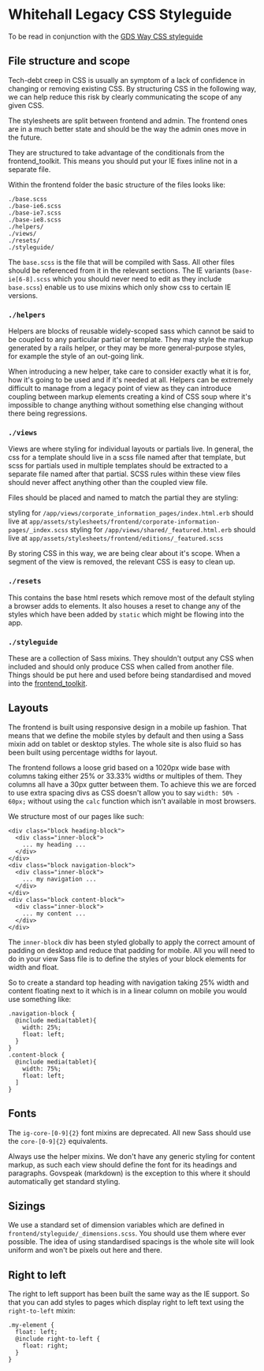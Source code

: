 # Whitehall Legacy CSS Styleguide

To be read in conjunction with the [GDS Way CSS styleguide](https://gds-way.cloudapps.digital/manuals/programming-languages/css.html)

## File structure and scope

Tech-debt creep in CSS is usually an symptom of a lack of confidence in changing or removing existing CSS. By structuring CSS in the following way, we can help reduce this risk by clearly communicating the scope of any given CSS.

The stylesheets are split between frontend and admin. The frontend ones are in a much better state and should be the way the admin ones move in the future.

They are structured to take advantage of the conditionals from the frontend_toolkit. This means you should put your IE fixes inline not in a separate file.

Within the frontend folder the basic structure of the files looks like:

    ./base.scss
    ./base-ie6.scss
    ./base-ie7.scss
    ./base-ie8.scss
    ./helpers/
    ./views/
    ./resets/
    ./styleguide/


The `base.scss` is the file that will be compiled with Sass.
All other files should be referenced from it in the relevant sections.
The IE variants (`base-ie[6-8].scss` which you should never need to edit as they include `base.scss`) enable us to use mixins which only show css to certain IE versions.


### `./helpers`

Helpers are blocks of reusable widely-scoped sass which cannot be said to be coupled to any particular partial or template. They may style the markup generated by a rails helper, or they may be more general-purpose styles, for example the style of an out-going link.

When introducing a new helper, take care to consider exactly what it is for, how it's going to be used and if it's needed at all. Helpers can be extremely difficult to manage from a legacy point of view as they can introduce coupling between markup elements creating a kind of CSS soup where it's impossible to change anything without something else changing without there being regressions.

### `./views`

Views are where styling for individual layouts or partials live. In general, the css for a template should live in a scss file named after that template, but scss for partials used in multiple templates should be extracted to a separate file named after that partial. SCSS rules within these view files should never affect anything other than the coupled view file.

Files should be placed and named to match the partial they are styling:

styling for `/app/views/corporate_information_pages/index.html.erb` should live at `app/assets/stylesheets/frontend/corporate-information-pages/_index.scss`
styling for `/app/views/shared/_featured.html.erb` should live at `app/assets/stylesheets/frontend/editions/_featured.scss`

By storing CSS in this way, we are being clear about it's scope. When a segment of the view is removed, the relevant CSS is easy to clean up.

### `./resets`

This contains the base html resets which remove most of the default styling a browser adds to elements. It also houses a reset to change any of the styles which have been added by `static` which might be flowing into the app.

### `./styleguide`

These are a collection of Sass mixins. They shouldn't output any CSS when included and should only produce CSS when called from another file. Things should be put here and used before being standardised and moved into the [frontend_toolkit](https://github.com/alphagov/govuk_frontend_toolkit).

## Layouts

The frontend is built using responsive design in a mobile up fashion. That means that we define the mobile styles by default and then using a Sass mixin add on tablet or desktop styles. The whole site is also fluid so has been built using percentage widths for layout.

The frontend follows a loose grid based on a 1020px wide base with columns taking either 25% or 33.33% widths or multiples of them. They columns all have a 30px gutter between them. To achieve this we are forced to use extra spacing divs as CSS doesn't allow you to say `width: 50% - 60px;` without using the `calc` function which isn't available in most browsers.

We structure most of our pages like such:

    <div class="block heading-block">
      <div class="inner-block">
        ... my heading ...
      </div>
    </div>
    <div class="block navigation-block">
      <div class="inner-block">
        ... my navigation ...
      </div>
    </div>
    <div class="block content-block">
      <div class="inner-block">
        ... my content ...
      </div>
    </div>

The `inner-block` div has been styled globally to apply the correct amount of padding on desktop and reduce that padding for mobile. All you will need to do in your view Sass file is to define the styles of your block elements for width and float.

So to create a standard top heading with navigation taking 25% width and content floating next to it which is in a linear column on mobile you would use something like:

    .navigation-block {
      @include media(tablet){
        width: 25%;
        float: left;
      }
    }
    .content-block {
      @include media(tablet){
        width: 75%;
        float: left;
      ]
    }

## Fonts

The `ig-core-[0-9]{2}` font mixins are deprecated. All new Sass should use the `core-[0-9]{2}` equivalents.

Always use the helper mixins. We don't have any generic styling for content markup, as such each view should define the font for its headings and paragraphs. Govspeak (markdown) is the exception to this where it should automatically get standard styling.

## Sizings

We use a standard set of dimension variables which are defined in `frontend/styleguide/_dimensions.scss`. You should use them where ever possible. The idea of using standardised spacings is the whole site will look uniform and won't be pixels out here and there.

## Right to left

The right to left support has been built the same way as the IE support. So that you can add styles to pages which display right to left text using the `right-to-left` mixin:

    .my-element {
      float: left;
      @include right-to-left {
        float: right;
      }
    }

